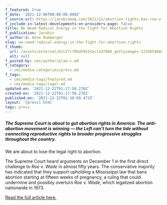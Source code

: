 ```yaml
---
f_featured: true
f_date: '2021-12-06T00:00:00.000Z'
f_source-url: https://jacobinmag.com/2021/12/abortion-rights-ban-roe-v-wade-mississippi
f_include-in-latest-developments-on-providers-page: false
title: We Need Radical Energy in the Fight for Abortion Rights
f_publication: Jacobin
f_author-2: Anne Rumberger
slug: we-need-radical-energy-in-the-fight-for-abortion-rights
f_thumb:
  url: /assets/external/61c27c70bdb9524ac11df860_gettyimages-1235654088.jpg
  alt: null
f_posted-by: cms/author/plan-c.md
f_category:
  - cms/media-categories/press.md
f_tags:
  - cms/media-tags/featured.md
  - cms/media-tags/legal.md
updated-on: '2021-12-22T01:17:58.270Z'
created-on: '2021-12-22T01:17:58.270Z'
published-on: '2021-12-22T01:18:09.472Z'
layout: '[press].html'
tags: press
---
```


##### The Supreme Court is about to gut abortion rights in America. The anti-abortion movement is winning — the Left can’t turn the tide without connecting reproductive rights to broader progressive struggles throughout the country.

We are about to lose the legal right to abortion.

The Supreme Court heard arguments on December 1 in the first direct challenge to _Roe v. Wade_ in almost fifty years. The conservative majority has indicated that they support upholding a Mississippi law that bans abortion starting at fifteen weeks of pregnancy, a ruling that could undermine and possibly overturn _Roe v. Wade_, which legalized abortion nationwide in 1973.

[Read the full article here.](https://jacobinmag.com/2021/12/abortion-rights-ban-roe-v-wade-mississippi)
